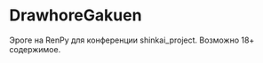 DrawhoreGakuen
==============

Эроге на RenPy для конференции shinkai_project.
Возможно 18+ содержимое.
